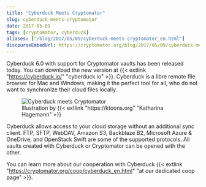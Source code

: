 ```yaml
---
title: "Cyberduck Meets Cryptomator"
slug: cyberduck-meets-cryptomator
date: 2017-05-09
tags: [cryptomator, cyberduck]
aliases: ["/blog/2017/05/09/cyberduck-meets-cryptomator_en.html"]
discourseEmbedUrl: https://cryptomator.org/blog/2017/05/09/cyberduck-meets-cryptomator_en.html
---
```

Cyberduck 6.0 with support for Cryptomator vaults has been released today. You can download the new version at {{< extlink "https://cyberduck.io/" "cyberduck.io" >}}. Cyberduck is a libre remote file browser for Mac and Windows, making it the perfect tool for all, who do not want to synchronize their cloud files locally.

<figure class="text-center">
  <img class="inline-block rounded" src="/img/coop/cyberduck-banner.jpg" srcset="/img/coop/cyberduck-banner.jpg 1x, /img/coop/cyberduck-banner@2x.jpg 2x" alt="Cyberduck meets Cryptomator"/>
  <figcaption>Illustration by {{< extlink "https://ktoons.org" "Katharina Hagemann" >}}</figcaption>
</figure>

Cyberduck allows access to your cloud storage without an additional sync client. FTP, SFTP, WebDAV, Amazon S3, Backblaze B2, Microsoft Azure & OneDrive, and OpenStack Swift are some of the supported protocols. All vaults created with Cyberduck or Cryptomator can be opened with the other.

You can learn more about our cooperation with Cyberduck {{< extlink "https://cryptomator.org/coop/cyberduck_en.html" "at our dedicated coop page" >}}.
